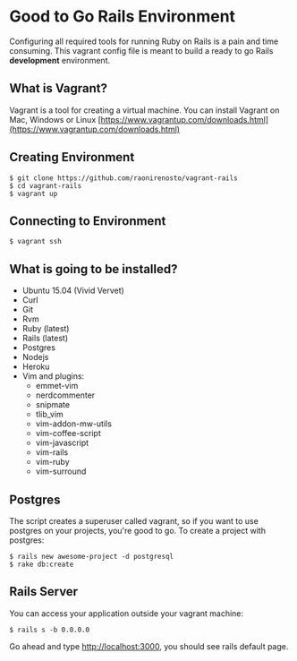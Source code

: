 # Good to Go Rails Environment

Configuring all required tools for running Ruby on Rails is a pain and time consuming.
This vagrant config file is meant to build a ready to go Rails **development** environment.

## What is Vagrant?
Vagrant is a tool for creating a virtual machine.
You can install Vagrant on Mac, Windows or Linux
[https://www.vagrantup.com/downloads.html](https://www.vagrantup.com/downloads.html)

## Creating Environment
```
$ git clone https://github.com/raonirenosto/vagrant-rails
$ cd vagrant-rails
$ vagrant up
```

## Connecting to Environment
```
$ vagrant ssh
```

## What is going to be installed?

- Ubuntu 15.04 (Vivid Vervet)
- Curl
- Git
- Rvm
- Ruby (latest)
- Rails (latest)
- Postgres
- Nodejs
- Heroku
- Vim and plugins:
  - emmet-vim
  - nerdcommenter
  - snipmate 
  - tlib_vim
  - vim-addon-mw-utils
  - vim-coffee-script
  - vim-javascript
  - vim-rails
  - vim-ruby
  - vim-surround

## Postgres
The script creates a superuser called vagrant, so if you want to use postgres on
your projects, you're good to go. 
To create a project with postgres:

```
$ rails new awesome-project -d postgresql
$ rake db:create
```

## Rails Server
You can access your application outside your vagrant machine:
```
$ rails s -b 0.0.0.0
```
Go ahead and type [http://localhost:3000](http://localhost:3000), you should see rails default page.





